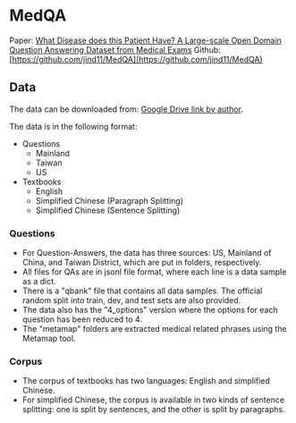 # MedQA

Paper: [What Disease does this Patient Have? A Large-scale Open Domain Question Answering Dataset from Medical Exams](https://arxiv.org/abs/2009.13081)
Github: [https://github.com/jind11/MedQA](https://github.com/jind11/MedQA)

## Data

The data can be downloaded from: [Google Drive link by author](https://drive.google.com/file/d/1ImYUSLk9JbgHXOemfvyiDiirluZHPeQw/view).

The data is in the following format:

- Questions
  - Mainland
  - Taiwan
  - US
- Textbooks
  - English
  - Simplified Chinese (Paragraph Splitting)
  - Simplified Chinese (Sentence Splitting)

### Questions

- For Question-Answers, the data has three sources: US, Mainland of China, and Taiwan District, which are put in folders, respectively.
- All files for QAs are in jsonl file format, where each line is a data sample as a dict.
- There is a "qbank" file that contains all data samples. The official random split into train, dev, and test sets are also provided.
- The data also has the "4_options" version where the options for each question has been reduced to 4.
- The "metamap" folders are extracted medical related phrases using the Metamap tool.

### Corpus

- The corpus of textbooks has two languages: English and simplified Chinese.
- For simplified Chinese, the corpus is available in two kinds of sentence splitting: one is split by sentences, and the other is split by paragraphs.
